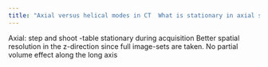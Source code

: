```yaml
---
title: "Axial versus helical modes in CT  What is stationary in axial scanning?  Where is there better spatial resolution w/ axial scanning?"
---
```

Axial: step and shoot
-table stationary during acquisition
Better spatial resolution in the z-direction since full image-sets are taken.
No partial volume effect along the long axis

